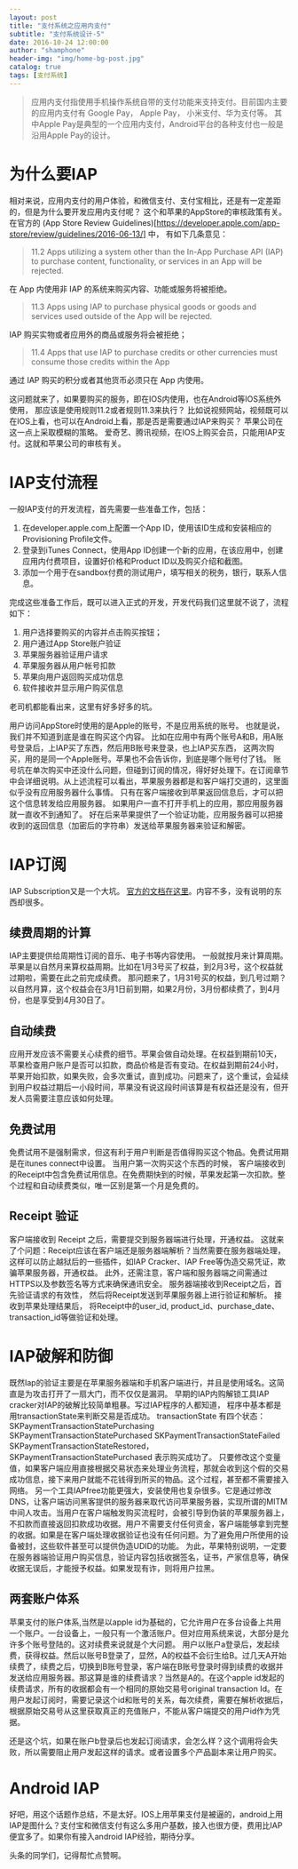 ```yaml
---
layout: post
title: "支付系统之应用内支付"
subtitle: "支付系统设计-5"
date: 2016-10-24 12:00:00
author: "shamphone"
header-img: "img/home-bg-post.jpg"
catalog: true
tags: [支付系统]
---
```


> 应用内支付指使用手机操作系统自带的支付功能来支持支付。目前国内主要的应用内支付有 Google Pay， Apple Pay， 小米支付、华为支付等。 其中Apple Pay是典型的一个应用内支付，Android平台的各种支付也一般是沿用Apple Pay的设计。

# 为什么要IAP
相对来说，应用内支付的用户体验，和微信支付、支付宝相比，还是有一定差距的，但是为什么要开发应用内支付呢？ 这个和苹果的AppStore的审核政策有关。 在官方的 (App Store Review Guidelines)[https://developer.apple.com/app-store/review/guidelines/2016-06-13/] 中， 有如下几条意见：

> 11.2 Apps utilizing a system other than the In-App Purchase API (IAP) to purchase content, functionality, or services in an App will be rejected.

在 App 内使用非 IAP 的系统来购买内容、功能或服务将被拒绝。

> 11.3 Apps using IAP to purchase physical goods or goods and services used outside of the App will be rejected.  

IAP 购买实物或者应用外的商品或服务将会被拒绝；

> 11.4  Apps that use IAP to purchase credits or other currencies must consume those credits within the App 

通过 IAP 购买的积分或者其他货币必须只在 App 内使用。

这问题就来了，如果要购买的服务，即在IOS内使用，也在Android等IOS系统外使用， 那应该是使用规则11.2或者规则11.3来执行？
比如说视频网站，视频既可以在IOS上看，也可以在Android上看，那是否是需要通过IAP来购买？
苹果公司在这一点上采取模糊的策略。 爱奇艺、腾讯视频，在IOS上购买会员，只能用IAP支付。这就和苹果公司的审核有关。

# IAP支付流程
一般IAP支付的开发流程，首先需要一些准备工作，包括：

1. 在developer.apple.com上配置一个App ID，使用该ID生成和安装相应的Provisioning Profile文件。
2. 登录到iTunes Connect，使用App ID创建一个新的应用，在该应用中，创建应用内付费项目，设置好价格和Product ID以及购买介绍和截图。
3. 添加一个用于在sandbox付费的测试用户，填写相关的税务，银行，联系人信息。

完成这些准备工作后，既可以进入正式的开发，开发代码我们这里就不说了，流程如下：

1. 用户选择要购买的内容并点击购买按钮；
2. 用户通过App Store账户验证
3. 苹果服务器验证用户请求
4. 苹果服务器从用户帐号扣款
5. 苹果向用户返回购买成功信息
6. 软件接收并显示用户购买信息

老司机都能看出来，这里有好多好多的坑。

用户访问AppStore时使用的是Apple的账号，不是应用系统的账号。 也就是说，我们并不知道到底是谁在购买这个内容。 比如在应用中有两个账号A和B，用A账号登录后，上IAP买了东西，然后用B账号来登录，也上IAP买东西， 这两次购买，用的是同一个Apple账号。苹果也不会告诉你，到底是哪个账号付了钱。 账号坑在单次购买中还没什么问题，但碰到订阅的情况，得好好处理下。在订阅章节中会详细说明。从上述流程可以看出，苹果服务器都是和客户端打交道的，这里面似乎没有应用服务器什么事情。 只有在客户端接收到苹果返回信息后，才可以把这个信息转发给应用服务器。 如果用户一直不打开手机上的应用，那应用服务器就一直收不到通知了。 好在后来苹果提供了一个验证功能，应用服务器可以把接收到的返回信息（加密后的字符串）发送给苹果服务器来验证和解密。

# IAP订阅
IAP Subscription又是一个大坑。 [官方的文档在这里](https://developer.apple.com/library/content/documentation/NetworkingInternet/Conceptual/StoreKitGuide/Chapters/Subscriptions.html)。内容不多，没有说明的东西却很多。

## 续费周期的计算
IAP主要提供给周期性订阅的音乐、电子书等内容使用。 一般就按月来计算周期。苹果是以自然月来算权益周期。比如在1月3号买了权益，到2月3号，这个权益就过期啦，需要在此之前完成续费。
那问题来了，1月31号买的权益，到几号过期？以自然月算，这个权益会在3月1日前到期，如果2月份，3月份都续费了，到4月份，也是享受到4月30日了。

##  自动续费
应用开发应该不需要关心续费的细节。苹果会做自动处理。在权益到期前10天，苹果检查用户账户是否可以扣款，商品价格是否有变动。在权益到期前24小时，苹果开始扣款，如果失败，会多次重试，直到成功。问题来了，这个重试，会延续到用户权益过期后一小段时间，苹果没有说这段时间该算是有权益还是没有，但开发人员需要注意应该如何处理。

## 免费试用
免费试用不是强制需求，但这有利于用户判断是否值得购买这个物品。免费试用期是在itunes connect中设置。 当用户第一次购买这个东西的时候， 客户端接收到的Receipt中包含免费试用信息。在免费期快到的时候，苹果发起第一次扣款。整个过程和自动续费类似，唯一区别是第一个月是免费的。

## Receipt 验证
客户端接收到 Receipt 之后，需要提交到服务器端进行处理，开通权益。 这就来了个问题：Receipt应该在客户端还是服务器端解析？当然需要在服务器端处理，这样可以防止越狱后的一些插件，如IAP Cracker、IAP Free等伪造交易凭证，欺骗苹果服务器，开通权益。 此外，还需注意，客户端和服务器端之间需通过HTTPS以及参数签名等方式来确保通讯安全。 服务器端接收到Receipt之后，首先验证请求的有效性， 然后将Receipt发送到苹果服务器上进行验证和解析。 接收到苹果处理结果后， 将Receipt中的user_id, product_id、purchase_date、transaction_id等做验证和处理。

# IAP破解和防御
既然Iap的验证主要是在苹果服务器端和手机客户端进行，并且是使用域名。这简直是为攻击打开了一扇大门，而不仅仅是漏洞。
早期的IAP内购解锁工具IAP cracker对IAP的破解比较简单粗暴。写过IAP程序的人都知道， 程序中基本都是用transactionState来判断交易是否成功。 transactionState 有四个状态： SKPaymentTransactionStatePurchasing SKPaymentTransactionStatePurchased SKPaymentTransactionStateFailed SKPaymentTransactionStateRestored，  SKPaymentTransactionStatePurchased 表示购买成功了。 只要修改这个变量值，如果客户端应用直接根据交易状态来处理业务流程，那就会收到这个假的交易成功信息，接下来用户就能不花钱得到所买的物品。这个过程，甚至都不需要接入网络。
另一个工具IAPfree功能更强大，安装使用也复杂很多。它是通过修改DNS，让客户端访问黑客提供的服务器来取代访问苹果服务器，实现所谓的MITM中间人攻击。当用户在客户端触发购买流程时，会被引导到伪装的苹果服务器上，不扣款而直接返回扣款成功收据。用户不需要支付任何资金，客户端能够拿到完整的收据。如果是在客户端处理收据验证也没有任何问题。为了避免用户所使用的设备被封，这些软件甚至可以提供伪造UDID的功能。
为此，苹果特别说明，一定要在服务器端验证用户购买信息，验证内容包括收据签名，证书，产家信息等，确保收据无误后，才能授予权益。如果发现有诈，则将用户拉黑。

## 两套账户体系
苹果支付的账户体系,当然是以apple id为基础的，它允许用户在多台设备上共用一个账户。一台设备上，一般只有一个激活账户。但对应用系统来说，大部分是允许多个账号登陆的。这对续费来说就是个大问题。
用户以账户a登录后，发起续费，获得权益。然后以账号B登录了，显然，A的权益不会衍生给B。过几天A开始续费了，续费之后，切换到B账号登录，客户端在B账号登录时得到续费的收据并发送给应用服务器。那这算是谁的续费请求？当然是A的。在这个apple id发起的续费请求，所有的收据都会有一个相同的原始交易号original transaction Id。在用户发起订阅时，需要记录这个id和账号的关系，每次续费，需要在解析收据后，根据原始交易号从这里获取真正的充值账户，不能从客户端提交的用户id作为凭据。

还是这个坑，如果在账户b登录后也发起订阅请求，会怎么样？这个调用将会失败，所以需要阻止用户发起这样的请求。或者设置多个产品副本来让用户购买。

# Android IAP
好吧，用这个话题作总结，不是太好。IOS上用苹果支付是被逼的，android上用IAP是图什么？支付宝和微信支付有这么多用户基数，接入也很方便，费用比IAP便宜多了。如果你有接入android IAP经验，期待分享。

头条的同学们，记得帮忙点赞啊。